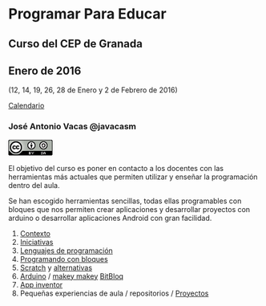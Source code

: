 # Programar Para Educar

## Curso del CEP de Granada

## Enero de 2016
(12, 14, 19, 26, 28 de Enero y 2 de Febrero de 2016)

[Calendario](./Indice.md)

### José Antonio Vacas @javacasm

![CCbySA](imagenes/CCbySQ_88x31.png)

El objetivo del curso es poner en contacto a los docentes con las herramientas más actuales que permiten utilizar y enseñar la programación dentro del aula.

Se han escogido herramientas sencillas, todas ellas programables con bloques que nos permiten crear aplicaciones y desarrollar proyectos con arduino o desarrollar aplicaciones Android con gran facilidad.



1. [Contexto](./Contexto.md)
1. [Iniciativas](./Iniciativas.md)
1. [Lenguajes de programación](./Lenguajes.md)
1. [Programando con bloques](./Bloques.md)
1. [Scratch](./Scratch.md) y [alternativas](./Snap.md)
1. [Arduino](./Arduino.md) / [makey makey](./MakeyMakey.md) [BitBloq](./BitBloq.md)
1. [App inventor](./AppInventor.md)
1. Pequeñas experiencias de aula / repositorios / [Proyectos](./Proyectos.md)
